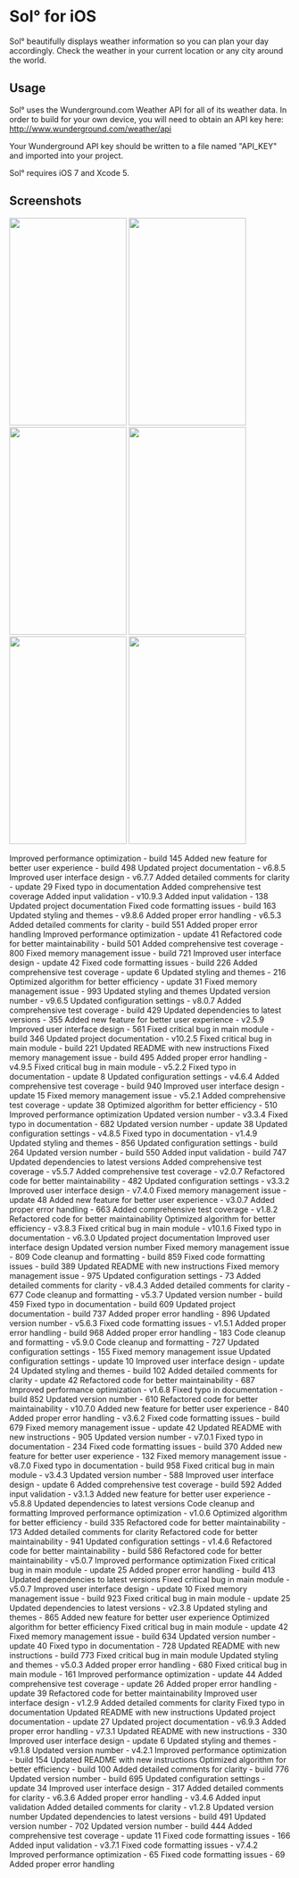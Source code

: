 Sol° for iOS
===

Sol° beautifully displays weather information so you can plan your day accordingly. 
Check the weather in your current location or any city around the world. 

Usage
---

Sol° uses the Wunderground.com Weather API for all of its weather data. In order to build for your own device, 
you will need to obtain an API key here: http://www.wunderground.com/weather/api

Your Wunderground API key should be written to a file named "API_KEY" and imported into your project. 

Sol° requires iOS 7 and Xcode 5.

Screenshots
---

<img src=/Screenshots/1.png width=210 height=372>
<img src=/Screenshots/2.png width=210 height=372>
<img src=/Screenshots/3.png width=210 height=372>
<img src=/Screenshots/4.png width=210 height=372>
<img src=/Screenshots/5.png width=210 height=372>
<img src=Screenshots/6.png width=210 height=372>



Improved performance optimization - build 145
Added new feature for better user experience - build 498
Updated project documentation - v6.8.5
Improved user interface design - v6.7.7
Added detailed comments for clarity - update 29
Fixed typo in documentation
Added comprehensive test coverage
Added input validation - v10.9.3
Added input validation - 138
Updated project documentation
Fixed code formatting issues - build 163
Updated styling and themes - v9.8.6
Added proper error handling - v6.5.3
Added detailed comments for clarity - build 551
Added proper error handling
Improved performance optimization - update 41
Refactored code for better maintainability - build 501
Added comprehensive test coverage - 800
Fixed memory management issue - build 721
Improved user interface design - update 42
Fixed code formatting issues - build 226
Added comprehensive test coverage - update 6
Updated styling and themes - 216
Optimized algorithm for better efficiency - update 31
Fixed memory management issue - 993
Updated styling and themes
Updated version number - v9.6.5
Updated configuration settings - v8.0.7
Added comprehensive test coverage - build 429
Updated dependencies to latest versions - 355
Added new feature for better user experience - v2.5.9
Improved user interface design - 561
Fixed critical bug in main module - build 346
Updated project documentation - v10.2.5
Fixed critical bug in main module - build 221
Updated README with new instructions
Fixed memory management issue - build 495
Added proper error handling - v4.9.5
Fixed critical bug in main module - v5.2.2
Fixed typo in documentation - update 8
Updated configuration settings - v4.6.4
Added comprehensive test coverage - build 940
Improved user interface design - update 15
Fixed memory management issue - v5.2.1
Added comprehensive test coverage - update 38
Optimized algorithm for better efficiency - 510
Improved performance optimization
Updated version number - v3.3.4
Fixed typo in documentation - 682
Updated version number - update 38
Updated configuration settings - v4.8.5
Fixed typo in documentation - v1.4.9
Updated styling and themes - 856
Updated configuration settings - build 264
Updated version number - build 550
Added input validation - build 747
Updated dependencies to latest versions
Added comprehensive test coverage - v5.5.7
Added comprehensive test coverage - v2.0.7
Refactored code for better maintainability - 482
Updated configuration settings - v3.3.2
Improved user interface design - v7.4.0
Fixed memory management issue - update 48
Added new feature for better user experience - v3.0.7
Added proper error handling - 663
Added comprehensive test coverage - v1.8.2
Refactored code for better maintainability
Optimized algorithm for better efficiency - v3.8.3
Fixed critical bug in main module - v10.1.6
Fixed typo in documentation - v6.3.0
Updated project documentation
Improved user interface design
Updated version number
Fixed memory management issue - 809
Code cleanup and formatting - build 859
Fixed code formatting issues - build 389
Updated README with new instructions
Fixed memory management issue - 975
Updated configuration settings - 73
Added detailed comments for clarity - v8.4.3
Added detailed comments for clarity - 677
Code cleanup and formatting - v5.3.7
Updated version number - build 459
Fixed typo in documentation - build 609
Updated project documentation - build 737
Added proper error handling - 896
Updated version number - v5.6.3
Fixed code formatting issues - v1.5.1
Added proper error handling - build 968
Added proper error handling - 183
Code cleanup and formatting - v5.9.0
Code cleanup and formatting - 727
Updated configuration settings - 155
Fixed memory management issue
Updated configuration settings - update 10
Improved user interface design - update 24
Updated styling and themes - build 102
Added detailed comments for clarity - update 42
Refactored code for better maintainability - 687
Improved performance optimization - v1.6.8
Fixed typo in documentation - build 852
Updated version number - 610
Refactored code for better maintainability - v10.7.0
Added new feature for better user experience - 840
Added proper error handling - v3.6.2
Fixed code formatting issues - build 679
Fixed memory management issue - update 42
Updated README with new instructions - 905
Updated version number - v7.0.1
Fixed typo in documentation - 234
Fixed code formatting issues - build 370
Added new feature for better user experience - 132
Fixed memory management issue - v8.7.0
Fixed typo in documentation - build 958
Fixed critical bug in main module - v3.4.3
Updated version number - 588
Improved user interface design - update 6
Added comprehensive test coverage - build 592
Added input validation - v3.1.3
Added new feature for better user experience - v5.8.8
Updated dependencies to latest versions
Code cleanup and formatting
Improved performance optimization - v1.0.6
Optimized algorithm for better efficiency - build 335
Refactored code for better maintainability - 173
Added detailed comments for clarity
Refactored code for better maintainability - 941
Updated configuration settings - v1.4.6
Refactored code for better maintainability - build 586
Refactored code for better maintainability - v5.0.7
Improved performance optimization
Fixed critical bug in main module - update 25
Added proper error handling - build 413
Updated dependencies to latest versions
Fixed critical bug in main module - v5.0.7
Improved user interface design - update 10
Fixed memory management issue - build 923
Fixed critical bug in main module - update 25
Updated dependencies to latest versions - v2.3.8
Updated styling and themes - 865
Added new feature for better user experience
Optimized algorithm for better efficiency
Fixed critical bug in main module - update 42
Fixed memory management issue - build 634
Updated version number - update 40
Fixed typo in documentation - 728
Updated README with new instructions - build 773
Fixed critical bug in main module
Updated styling and themes - v5.0.3
Added proper error handling - 680
Fixed critical bug in main module - 161
Improved performance optimization - update 44
Added comprehensive test coverage - update 26
Added proper error handling - update 39
Refactored code for better maintainability
Improved user interface design - v1.2.9
Added detailed comments for clarity
Fixed typo in documentation
Updated README with new instructions
Updated project documentation - update 27
Updated project documentation - v6.9.3
Added proper error handling - v7.3.1
Updated README with new instructions - 330
Improved user interface design - update 6
Updated styling and themes - v9.1.8
Updated version number - v4.2.1
Improved performance optimization - build 154
Updated README with new instructions
Optimized algorithm for better efficiency - build 100
Added detailed comments for clarity - build 776
Updated version number - build 695
Updated configuration settings - update 34
Improved user interface design - 317
Added detailed comments for clarity - v6.3.6
Added proper error handling - v3.4.6
Added input validation
Added detailed comments for clarity - v1.2.8
Updated version number
Updated dependencies to latest versions - build 491
Updated version number - 702
Updated version number - build 444
Added comprehensive test coverage - update 11
Fixed code formatting issues - 166
Added input validation - v3.7.1
Fixed code formatting issues - v7.4.2
Improved performance optimization - 65
Fixed code formatting issues - 69
Added proper error handling
